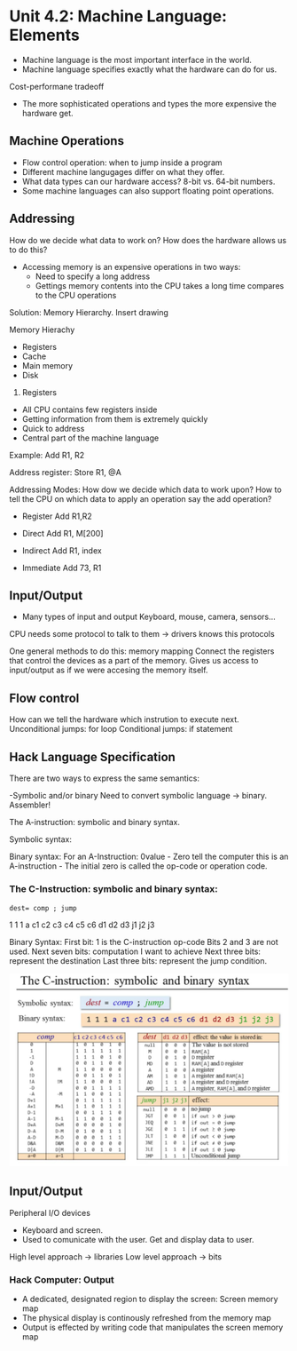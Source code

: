 

# Unit 4.2: Machine Language: Elements

- Machine language is the most important interface in the world.
- Machine language specifies exactly what the hardware can do for us. 

Cost-performane tradeoff
- The more sophisticated operations and types the more expensive the
hardware get.

## Machine Operations

- Flow control operation: when to jump inside a program
- Different machine langugages differ on what they offer.
- What data types can our hardware access? 8-bit vs. 64-bit numbers.
- Some machine languages can also support floating point operations.

## Addressing

How do we decide what data to work on? How does the hardware allows us
to do this?

- Accessing memory is an expensive operations in two ways:
  - Need to specify a long address
  - Gettings memory contents into the CPU takes a long time compares to the CPU
    operations

Solution: Memory Hierarchy.
Insert drawing

Memory Hierachy
- Registers
- Cache
- Main memory
- Disk

1. Registers
- All CPU contains few registers inside
- Getting information from them is extremely quickly
- Quick to address
- Central part of the machine language

Example:
Add R1, R2

Address register:
Store R1, @A

Addressing Modes: How dow we decide which data to work upon? How to tell
the CPU on which data to apply an operation say the add operation?

- Register
Add R1,R2

- Direct
Add R1, M[200]

- Indirect
Add R1, index

- Immediate
Add 73, R1

## Input/Output

- Many types of input and output
  Keyboard, mouse, camera, sensors...

CPU needs some protocol to talk to them -> drivers knows this protocols

One general methods to do this: memory mapping
Connect the registers that control the devices as a part of the memory.
Gives us access to input/output as if we were accesing the memory itself.

## Flow control
How can we tell the hardware which instrution to execute next.
Unconditional jumps: for loop
Conditional jumps: if statement

## Hack Language Specification

There are two ways to express the same semantics:

-Symbolic and/or binary
Need to convert symbolic language -> binary. Assembler!

The A-instruction: symbolic and binary syntax.

Symbolic syntax:


Binary syntax:
For an A-Instruction:
0value - Zero tell the computer this is an A-instruction
       - The initial zero is called the op-code or operation code.


### The C-Instruction: symbolic and binary syntax:
    dest= comp ; jump

1 1 1 a c1 c2 c3 c4 c5 c6 d1 d2 d3 j1 j2 j3
 
Binary Syntax: First bit: 1 is the C-instruction op-code
Bits 2 and 3 are not used.
Next seven bits: computation I want to achieve
Next three bits: represent the destination
Last three bits: represent the jump condition.

![Alt text](./pictures/the-c-instruction.png "The C-Instruction")

## Input/Output

Peripheral I/O devices
- Keyboard and screen.
- Used to comunicate with the user. Get and display data to user.

High level approach -> libraries
Low level approach -> bits

### Hack Computer: Output

- A dedicated, designated region to display the screen: Screen memory map
- The physical display is continously refreshed from the memory map
- Output is effected by writing code that manipulates the screen memory map
